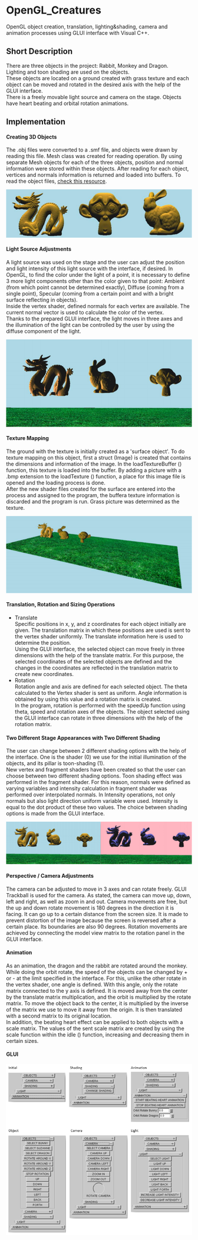 # OpenGL_Creatures  

OpenGL object creation, translation, lighting&shading, camera and animation processes using GLUI interface with Visual C++.  

## Short Description  

There are three objects in the project: Rabbit, Monkey and Dragon.  
Lighting and toon shading are used on the objects.  
These objects are located on a ground created with grass texture and each object can be moved and rotated in the desired axis with the help of the GLUI interface.  
There is a freely movable light source and camera on the stage. Objects have heart beating and orbital rotation animations.

## Implementation

#### Creating 3D Objects  
The .obj files were converted to a .smf file, and objects were drawn by reading this file. Mesh class was created for reading operation. By using separate Mesh objects for each of the three objects, position and normal information were stored within these objects. After reading for each object, vertices and normals information is returned and loaded into buffers. To read the object files, [check this resource](http://www.opengl-tutorial.org/beginners-tutorials/tutorial-7-model-loading/).  

  ![creatures](https://github.com/iremozkal/OpenGL_Creatures/blob/main/Images/img1.PNG?raw=true)
  
#### Light Source Adjustments   
A light source was used on the stage and the user can adjust the position and light intensity of this light source with the interface, if desired. In OpenGL, to find the color under the light of a point, it is necessary to define 3 more light components other than the color given to that point: Ambient (from which point cannot be determined exactly), Diffuse (coming from a single point), Specular (coming from a certain point and with a bright surface reflecting in objects).  
Inside the vertex shader, defined normals for each vertex are available. The current normal vector is used to calculate the color of the vertex.  
Thanks to the prepared GLUI interface, the light moves in three axes and the illumination of the light can be controlled by the user by using the diffuse component of the light.

  ![creatures lighting](https://github.com/iremozkal/OpenGL_Creatures/blob/main/Images/img2.PNG?raw=true)

#### Texture Mapping  
The ground with the texture is initially created as a 'surface object'. To do texture mapping on this object, first a struct (Image) is created that contains the dimensions and information of the image. In the loadTextureBuffer () function, this texture is loaded into the buffer. By adding a picture with a .bmp extension to the loadTexture () function, a place for this image file is opened and the loading process is done.  
After the new shader files created for the surface are entered into the process and assigned to the program, the buffera texture information is discarded and the program is run. Grass picture was determined as the texture.

  ![creatures grass texture](https://github.com/iremozkal/OpenGL_Creatures/blob/main/Images/img3.PNG?raw=true)

#### Translation, Rotation and Sizing Operations
+ Translate  
Specific positions in x, y, and z coordinates for each object initially
are given. The translation matrix in which these positions are used is sent to the vertex shader uniformly. The translate information here is used to determine the position.  
Using the GLUI interface, the selected object can move freely in three dimensions with the help of the translate matrix. For this purpose, the selected coordinates of the selected objects are defined and the changes in the coordinates are reflected in the translation matrix to create new coordinates.
+ Rotation  
Rotation angle and axis are defined for each selected object.
The theta calculated to the Vertex shader is sent as uniform. Angle information is obtained by using this value and a rotation matrix is created.  
In the program, rotation is performed with the speedUp function using theta, speed and rotation axes of the objects. The object selected using the GLUI interface can rotate in three dimensions with the help of the rotation matrix.

#### Two Different Stage Appearances with Two Different Shading  
The user can change between 2 different shading options with the help of the interface. One is the shader (0) we use for the initial illumination of the objects, and its pillar is toon-shading (1).  
New vertex and fragment shaders have been created so that the user can choose between two different shading options. Toon shading effect was performed in the fragment shader. For this reason, normals were defined as varying variables and intensity calculation in fragment shader was performed over interpolated normals. In Intensity operations, not only normals but also light direction uniform variable were used. Intensity is equal to the dot product of these two values. The choice between shading options is made from the GLUI interface.

  ![creatures shadings](https://github.com/iremozkal/OpenGL_Creatures/blob/main/Images/img4.PNG?raw=true)

#### Perspective / Camera Adjustments
The camera can be adjusted to move in 3 axes and can rotate freely. GLUI Trackball is used for the camera. As stated, the camera can move up, down, left and right, as well as zoom in and out. Camera movements are free, but the up and down rotate movement is 180 degrees in the direction it is facing. It can go up to a certain distance from the screen size. It is made to prevent distortion of the image because the screen is reversed after a certain place. Its boundaries are also 90 degrees. Rotation movements are achieved by connecting the model view matrix to the rotation panel in the GLUI interface.

#### Animation  
As an animation, the dragon and the rabbit are rotated around the monkey. While doing the orbit rotate, the speed of the objects can be changed by + or - at the limit specified in the interface. For this, unlike the other rotate in the vertex shader, one angle is defined. With this angle, only the rotate matrix connected to the y axis is defined. It is moved away from the center by the translate matrix multiplication, and the orbit is multiplied by the rotate matrix. To move the object back to the center, it is multiplied by the inverse of the matrix we use to move it away from the origin. It is then translated with a second matrix to its original location.  
In addition, the beating heart effect can be applied to both objects with a scale matrix. The values of the sent scale matrix are created by using the scale function within the idle () function, increasing and decreasing them in certain sizes.

#### GLUI  

  ![creatures glui interface](https://github.com/iremozkal/OpenGL_Creatures/blob/main/Images/img5.PNG?raw=true)

